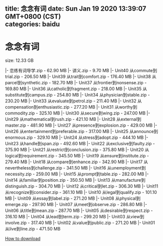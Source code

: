 
title: 念念有词
date: Sun Jan 19 2020 13:39:07 GMT+0800 (CST)    
categories: baidu
---

# 念念有词
size: 12.33 GB
 
 
|- 恋练有词导学.zip - 62.90 MB
|- 讲义.zip - 9.70 MB
|- Unit40 从commute到trial.zip - 206.50 MB
|- Unit39 从trait到comfort.zip - 176.40 MB
|- Unit38 从parcel到synthetic.zip - 182.70 MB
|- Unit37 从frontier到nonsense.zip - 169.80 MB
|- Unit36 从catholic到fragment.zip - 218.00 MB
|- Unit35 从substitute到campus.zip - 254.80 MB
|- Unit34 从physician到stable.zip - 230.20 MB
|- Unit33 从evaluate到petrol.zip - 211.40 MB
|- Unit32 从compensation到enthusiastic.zip - 277.20 MB
|- Unit31 从worthy到commodity.zip - 325.10 MB
|- Unit30 从secure到wing.zip - 247.00 MB
|- Unit29 从mathematical到rush.zip - 421.10 MB
|- Unit28 从external到master.zip - 481.90 MB
|- Unit27 从presence到explosion.zip - 429.00 MB
|- Unit26 从entertainment到preferable.zip - 317.00 MB
|- Unit25 从announce到enormous.zip - 329.10 MB
|- Unit24 从stress到adopt.zip - 444.10 MB
|- Unit23 从handle到span.zip - 492.60 MB
|- Unit22 从exclusive到faulty.zip - 375.90 MB
|- Unit21 从restrict到conclusion.zip - 375.80 MB
|- Unit20 从logical到requirement.zip - 345.50 MB
|- Unit19 从ensure到institute.zip - 279.40 MB
|- Unit18 从compare到enhance.zip - 342.90 MB
|- Unit17 从nevertheless到challenge.zip - 341.50 MB
|- Unit16 从unemployment到necessity.zip - 259.00 MB
|- Unit15 从prompt到table.zip - 282.00 MB
|- Unit14 从familiar到position.zip - 350.50 MB
|- Unit13 从manufacture到distinguish.zip - 304.70 MB
|- Unit12 从critical到let.zip - 306.30 MB
|- Unit11 从recognize到consider.zip - 361.10 MB
|- Unit10 从legal到qualify.zip - 101.10 MB
|- Unit09 从essay到label.zip - 271.20 MB
|- Unit08 从physical到emerge.zip - 297.90 MB
|- Unit07 从meet到observe.zip - 286.80 MB
|- Unit06 从title到mean.zip - 287.70 MB
|- Unit05 从desirable到respect.zip - 316.10 MB
|- Unit04 从lead到term.zip - 299.20 MB
|- Unit03 从view到involve.zip - 317.40 MB
|- Unit02 从value到public.zip - 271.20 MB
|- Unit01 从live到line.zip - 471.50 MB

[How to download](https://bpcam.bemobtrk.com/go/2ceec3aa-1ca2-46d6-b9ff-aaa5c184517c?jno=4946)